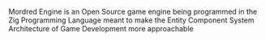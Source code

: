 Mordred Engine is an Open Source game engine being programmed in the Zig Programming Language meant to make the Entity Component System Architecture of Game Development more approachable 
